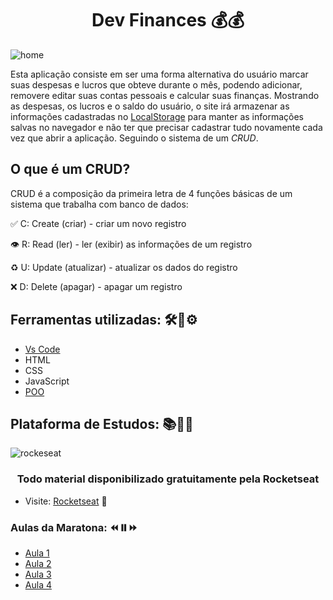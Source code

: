 <h1 align="center">Dev Finances 💰💰</h1>

![home](https://user-images.githubusercontent.com/71888055/151723416-1aec8a71-6810-496d-b42a-bd4f64aaba21.PNG)

Esta aplicação consiste em ser uma forma alternativa do usuário marcar suas despesas e lucros que obteve durante o mês, podendo adicionar, removere editar suas contas pessoais e calcular suas finanças. Mostrando as despesas, os lucros e o saldo do usuário, o site irá armazenar as informações cadastradas no [LocalStorage](https://developer.mozilla.org/pt-BR/docs/Web/API/Window/localStorage) para manter as informações salvas no navegador e não ter que precisar cadastrar tudo novamente cada vez que abrir a aplicação. Seguindo o sistema de um *CRUD*.

## O que é um CRUD?

CRUD é a composição da primeira letra de 4 funções básicas de um sistema que trabalha com banco de dados:

✅ C: Create (criar) - criar um novo registro

👁 R: Read (ler) - ler (exibir) as informações de um registro

♻️ U: Update (atualizar) - atualizar os dados do registro

❌ D: Delete (apagar) - apagar um registro

##

## Ferramentas utilizadas: 🛠️🔧⚙️

- [Vs Code](https://code.visualstudio.com/)
- HTML
- CSS
- JavaScript
- [POO](https://www.youtube.com/watch?v=QY0Kdg83orY)

##

## Plataforma de Estudos: 📚👨‍💻

![rockeseat](https://user-images.githubusercontent.com/71888055/151723291-c5b7d0d6-29c7-447f-ad18-7fe0a8811894.png)

<h3 align="center">Todo material disponibilizado gratuitamente pela Rocketseat</h3>

- Visite: [Rocketseat](https://www.rocketseat.com.br/) 🚀

### Aulas da Maratona: ⏪⏸️⏩

- [Aula 1](https://www.youtube.com/watch?v=NlDr6JX3VvA)
- [Aula 2](https://www.youtube.com/watch?v=f13z6eFJEQg)
- [Aula 3](https://www.youtube.com/watch?v=41VftS_pjnI)
- [Aula 4](https://www.youtube.com/watch?v=Ia473nPz1L4)
